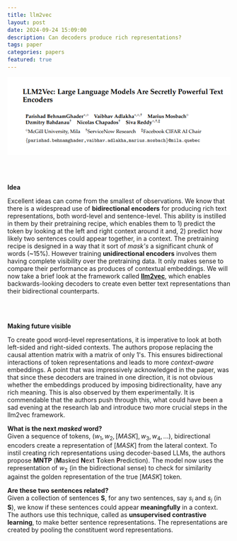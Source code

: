 ```yaml
---
title: llm2vec
layout: post
date: 2024-09-24 15:09:00
description: Can decoders produce rich representations?
tags: paper
categories: papers
featured: true
---
```


<div style="text-align: center;">
    <img src="/assets/papers/parishad2024llm2vec/parishad2024llm2vec.png" alt="paper_header">
</div>

<br><br>
	
**Idea**

Excellent ideas can come from the smallest of observations. We know that there is a widespread use of **bidirectional encoders** for producing rich text representations, both word-level and sentence-level. This ability is instilled in them by their pretraining recipe, which enables them to 1) predict the <MASK> token by looking at the left and right context around it and, 2) predict how likely two sentences could appear together, in a context. The pretraining recipe is designed in a way that it sort of _mask's_ a significant chunk of words (~15%). However training **unidirectional encoders** involves them having complete visibility over the pretraining data. It only makes sense to compare their performance as produces of contextual embeddings. We will now take a brief look at the framework called  <a href='https://github.com/McGill-NLP/llm2vec'>**llm2vec**</a>, which enables backwards-looking decoders to create even better text representations than their bidirectional counterparts.

<br>
<br>

**Making future visible** <br>

To create good word-level representations, it is imperative to look at both left-sided and right-sided contexts. The authors propose replacing the causal attention matrix with a matrix of only 1's. This ensures bidirectional interactions of token representations and leads to more _context-aware_ embeddings. A point that was impressively acknowledged in the paper, was that since these decoders are trained in one direction, it is not obvious whether the embeddings produced by imposing bidirectionality, have any rich meaning. This is also observed by them experimentally. It is commendable that the authors push through this, what could have been a sad evening at the research lab and introduce two more crucial steps in the llm2vec framework.

**What is the next _masked_ word?** <br>
Given a sequence of tokens, $(w_{1}, w_{2}, [MASK], w_{3}, w_{4}, ...)$, bidirectional encoders create a representation of $[MASK]$ from the lateral context. To instil creating rich representations using decoder-based LLMs, the authors propose **MNTP** (**M**asked **N**ext **T**oken **P**rediction). The model now uses the representation of $w_{2}$ (in the bidirectional sense) to check for similarity against the golden representation of the true $[MASK]$ token.

**Are these two sentences related?** <br>
Given a collection of sentences **S**, for any two sentences, say $s_{i}$ and $s_{j}$ (in **S**), we know if these sentences could appear **meaningfully** in a context. The authors use this technique, called as **unsupervised contrastive learning**, to make better sentence representations. The representations are created by pooling the constituent word representations. 
